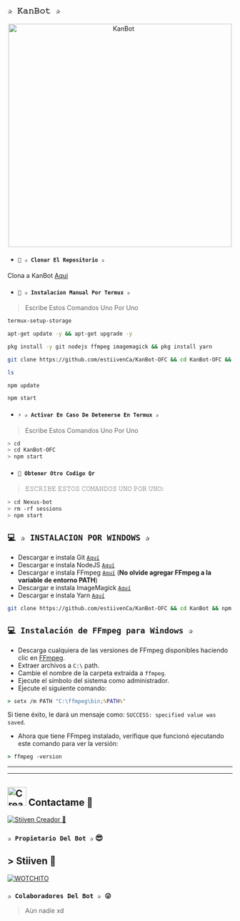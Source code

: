 ## `✰ 𝙺𝚊𝚗𝙱𝚘𝚝 ✰` 
<p align="center">
<img src="https://telegra.ph/file/981dd23869e6d71325dfe.jpg" alt="KanBot" height= "500" width="500"/>
</p>

- #### `📌 ✰ Clonar El Repositorio ✰`
 Clona a KanBot [Aqui](https://github.com/estiivenCa/KanBot/fork)

- #### `🚩 ✰ Instalacion Manual Por Termux ✰`

> Escribe Estos Comandos Uno Por Uno

```bash
termux-setup-storage
```

```bash
apt-get update -y && apt-get upgrade -y
```

```bash
pkg install -y git nodejs ffmpeg imagemagick && pkg install yarn
```

```bash
git clone https://github.com/estiivenCa/KanBot-OFC && cd KanBot-OFC && yarn install && npm install
```

```bash
ls
```
```bash
npm update
```

```bash
npm start
```

- #### `⚡️ ✰ Activar En Caso De Detenerse En Termux ✰`
> Escribe Estos Comandos Uno Por Uno
```bash
> cd
> cd KanBot-OFC
> npm start
```

- #### `🧿 Obtener Otro Codigo Qr`
> 𝙴𝚂𝙲𝚁𝙸𝙱𝙴 𝙴𝚂𝚃𝙾𝚂 𝙲𝙾𝙼𝙰𝙽𝙳𝙾𝚂 𝚄𝙽𝙾 𝙿𝙾𝚁 𝚄𝙽𝙾:
```bash
> cd Nexus-bot
> rm -rf sessions
> npm start
```
## `💻 ✰ INSTALACION POR WINDOWS ✰`

* Descargar e instala Git [`Aquí`](https://git-scm.com/downloads)
* Descargar e instala NodeJS [`Aquí`](https://nodejs.org/en/download)
* Descargar e instala FFmpeg [`Aquí`](https://ffmpeg.org/download.html) (**No olvide agregar FFmpeg a la variable de entorno PATH**)
* Descargar e instala ImageMagick [`Aquí`](https://imagemagick.org/script/download.php)
* Descargar e instala Yarn [`Aquí`](https://classic.yarnpkg.com/en/docs/install#windows-stable)
```bash
git clone https://github.com/estiivenCa/KanBot-OFC && cd KanBot && npm install && npm update && node .
```
## `💻 Instalación de FFmpeg para Windows ✰`
* Descarga cualquiera de las versiones de FFmpeg disponibles haciendo clic en [FFmpeg](https://www.gyan.dev/ffmpeg/builds/).
* Extraer archivos a `C:\` path.
* Cambie el nombre de la carpeta extraída a `ffmpeg`.
* Ejecute el símbolo del sistema como administrador.
* Ejecute el siguiente comando:
```cmd
> setx /m PATH "C:\ffmpeg\bin;%PATH%"
```
Si tiene éxito, le dará un mensaje como: `SUCCESS: specified value was saved`.
* Ahora que tiene FFmpeg instalado, verifique que funcionó ejecutando este comando para ver la versión:
```cmd
> ffmpeg -version
```
----
----

## <img src="https://telegra.ph/file/45fd3e88399fdaa0a64d4.mp4" alt="Creador 😎" width="42" height="42"> Contactame 🥀
 <a href="https://wa.me/67078852299"><img alt="Stiiven Creador 🥀" src="https://img.shields.io/badge/Stiiven-Creador🥀-25D366?style=for-the-badge&logo=whatsapp&logoColor=white"/></a>

### `✰ Propietario Del Bot ✰` 😎
## > Stiiven 👑
[![WOTCHITO](https://i.postimg.cc/sgnFTjH2/Menu1.jpg?size=100)](https://github.com/estiivenCa)

 ### `✰ Colaboradores Del Bot ✰ 😜`
> Aùn nadie xd
